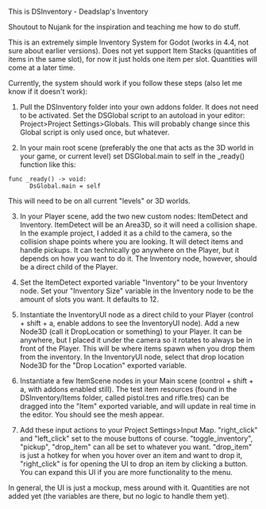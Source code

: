 This is DSInventory - Deadslap's Inventory

Shoutout to Nujank for the inspiration and teaching me how to do stuff.

This is an extremely simple Inventory System for Godot (works in 4.4, not sure about earlier versions). Does not yet support Item Stacks (quantities of items in the same slot), for now it just holds one item 
per slot. Quantities will come at a later time.

Currently, the system should work if you follow these steps (also let me know if it doesn't work):

1. Pull the DSInventory folder into your own addons folder. It does not need to be activated. Set the DSGlobal script to an autoload in your editor: Project>Project Settings>Globals.
This will probably change since this Global script is only used once, but whatever.

2. In your main root scene (preferably the one that acts as the 3D world in your game, or current level) set DSGlobal.main to self in the _ready() function like this:
```
func _ready() -> void:
	  DsGlobal.main = self
```
This will need to be on all current "levels" or 3D worlds.

3. In your Player scene, add the two new custom nodes: ItemDetect and Inventory. ItemDetect will be an Area3D, so it will need a collision shape. In the example project, I added it as a child to the camera,
so the collision shape points where you are looking. It will detect items and handle pickups. It can technically go anywhere on the Player, but it depends on how you want to do it. The Inventory node, however,
should be a direct child of the Player.

4. Set the ItemDetect exported variable "Inventory" to be your Inventory node. Set your "Inventory Size" variable in the Inventory node to be the amount of slots you want. It defaults to 12.
   
5. Instantiate the InventoryUI node as a direct child to your Player (control + shift + a, enable addons to see the InventoryUI node). Add a new Node3D (call it DropLocation or something) to your Player. It can be anywhere, but I placed
it under the camera so it rotates to always be in front of the Player. This will be where items spawn when you drop them from the inventory. In the InventoryUI node, select that drop location Node3D for the
"Drop Location" exported variable.

6. Instantiate a few ItemScene nodes in your Main scene (control + shift + a, with addons enabled still). The test item resources (found in the DSInventory/Items folder, called pistol.tres and rifle.tres) can be dragged into the "Item" exported variable, and will
update in real time in the editor. You should see the mesh appear.

7. Add these input actions to your Project Settings>Input Map. "right_click" and "left_click" set to the mouse buttons of course. "toggle_inventory", "pickup", "drop_item" can all be set to whatever you want. "drop_item" is just a
hotkey for when you hover over an item and want to drop it, "right_click" is for opening the UI to drop an item by clicking a button. You can expand this UI if you are more functionality to the menu. 

In general, the UI is just a mockup, mess around with it. Quantities are not added yet (the variables are there, but no logic to handle them yet).
